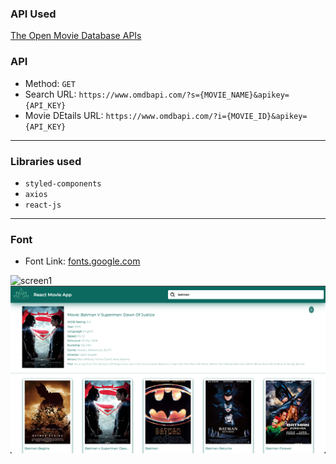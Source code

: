 ### API Used

[The Open Movie Database APIs](http://www.omdbapi.com/)

### API

- Method: `GET`
- Search URL: `https://www.omdbapi.com/?s={MOVIE_NAME}&apikey={API_KEY}`
- Movie DEtails URL: `https://www.omdbapi.com/?i={MOVIE_ID}&apikey={API_KEY}`

---

### Libraries used

- `styled-components`
- `axios`
- `react-js`

---

### Font

- Font Link: [fonts.google.com](https://fonts.google.com/specimen/Montserrat?query=m)

![screen1](screen1.png)
![screen1](screen2.png)
